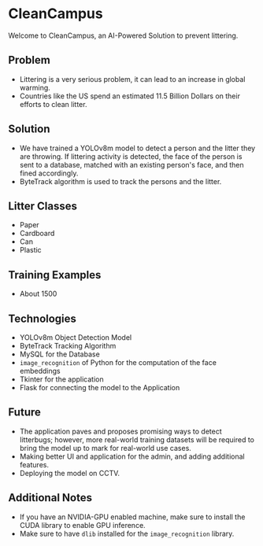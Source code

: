 # CleanCampus

Welcome to CleanCampus, an AI-Powered Solution to prevent littering.

## Problem

- Littering is a very serious problem, it can lead to an increase in global warming.
- Countries like the US spend an estimated 11.5 Billion Dollars on their efforts to clean litter.

## Solution

- We have trained a YOLOv8m model to detect a person and the litter they are throwing. If littering activity is detected, the face of the person is sent to a database, matched with an existing person's face, and then fined accordingly.
- ByteTrack algorithm is used to track the persons and the litter.

## Litter Classes

- Paper
- Cardboard
- Can
- Plastic

## Training Examples

- About 1500

## Technologies

- YOLOv8m Object Detection Model
- ByteTrack Tracking Algorithm
- MySQL for the Database
- `image_recognition` of Python for the computation of the face embeddings
- Tkinter for the application
- Flask for connecting the model to the Application

## Future

- The application paves and proposes promising ways to detect litterbugs; however, more real-world training datasets will be required to bring the model up to mark for real-world use cases.
- Making better UI and application for the admin, and adding additional features.
- Deploying the model on CCTV.

## Additional Notes

- If you have an NVIDIA-GPU enabled machine, make sure to install the CUDA library to enable GPU inference.
- Make sure to have `dlib` installed for the `image_recognition` library.
